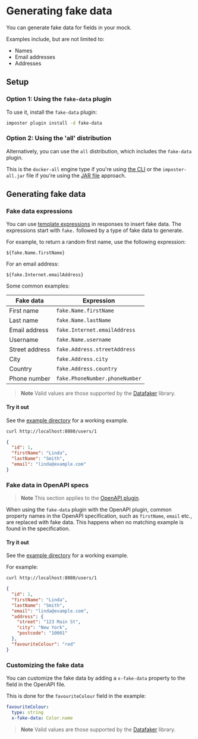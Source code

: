 # Generating fake data

You can generate fake data for fields in your mock.

Examples include, but are not limited to:

* Names
* Email addresses
* Addresses

## Setup

### Option 1: Using the `fake-data` plugin

To use it, install the `fake-data` plugin:

```bash
imposter plugin install -d fake-data
```

### Option 2: Using the 'all' distribution

Alternatively, you can use the `all` distribution, which includes the `fake-data` plugin.

This is the `docker-all` engine type if you're using [the CLI](./run_imposter_cli.md) or the `imposter-all.jar` file if you're using the [JAR file](./run_imposter_jar.md) approach.

## Generating fake data

### Fake data expressions

You can use [template expressions](./templates.md) in responses to insert fake data. The expressions start with `fake.` followed by a type of fake data to generate.

For example, to return a random first name, use the following expression:

    ${fake.Name.firstName}

For an email address:

    ${fake.Internet.emailAddress}

Some common examples:

| Fake data      | Expression                     |
|----------------|--------------------------------|
| First name     | `fake.Name.firstName`          |
| Last name      | `fake.Name.lastName`           |
| Email address  | `fake.Internet.emailAddress`   |
| Username       | `fake.Name.username`           |
| Street address | `fake.Address.streetAddress`   |
| City           | `fake.Address.city`            |
| Country        | `fake.Address.country`         |
| Phone number   | `fake.PhoneNumber.phoneNumber` |

> **Note**
> Valid values are those supported by the [Datafaker](https://github.com/datafaker-net/datafaker) library.

#### Try it out

See the [example directory](https://github.com/imposter-project/examples/blob/main/rest/fake-data) for a working example.

```bash
curl http://localhost:8080/users/1
```

```json
{
  "id": 1,
  "firstName": "Linda",
  "lastName": "Smith",
  "email": "linda@example.com"
}
```

### Fake data in OpenAPI specs

> **Note**
> This section applies to the [OpenAPI plugin](openapi_plugin.md).

When using the `fake-data` plugin with the OpenAPI plugin, common property names in the OpenAPI specification, such as `firstName`, `email` etc., are replaced with fake data. This happens when no matching example is found in the specification.

#### Try it out

See the [example directory](https://github.com/imposter-project/examples/blob/main/openapi/fake-data) for a working example.

For example:

```bash
curl http://localhost:8080/users/1
```

```json
{
  "id": 1,
  "firstName": "Linda",
  "lastName": "Smith",
  "email": "linda@example.com",
  "address": {
    "street": "123 Main St",
    "city": "New York",
    "postcode": "10001"
  },
  "favouriteColour": "red"
}
```

### Customizing the fake data

You can customize the fake data by adding a `x-fake-data` property to the field in the OpenAPI file.

This is done for the `favouriteColour` field in the example:

```yaml
favouriteColour:
  type: string
  x-fake-data: Color.name
```

> **Note**
> Valid values are those supported by the [Datafaker](https://github.com/datafaker-net/datafaker) library.
